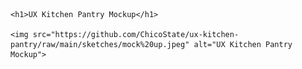 
<html lang="en">
<head>
    <meta charset="UTF-8">
    <meta name="viewport" content="width=device-width, initial-scale=1.0">
    <title>UX Kitchen Pantry Mockup</title>
</head>
<body>

    <h1>UX Kitchen Pantry Mockup</h1>

    <img src="https://github.com/ChicoState/ux-kitchen-pantry/raw/main/sketches/mock%20up.jpeg" alt="UX Kitchen Pantry Mockup">

</body>
</html>
